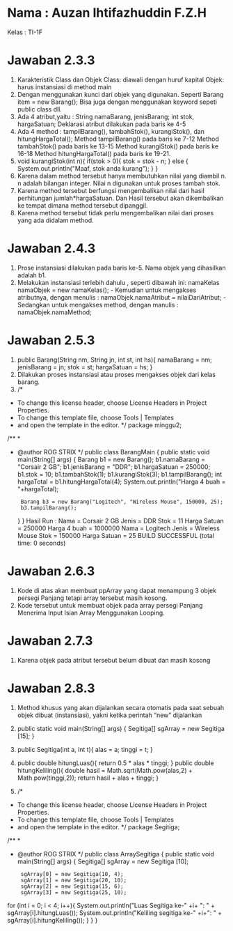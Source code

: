 # Nama : Auzan Ihtifazhuddin F.Z.H
Kelas : TI-1F

# Jawaban 2.3.3

1. Karakteristik Class dan Objek
Class: diawali dengan huruf kapital
Objek: harus instansiasi di method main
2. Dengan menggunakan kunci dari objek yang digunakan. Seperti Barang item = new Barang(); Bisa juga dengan menggunakan keyword sepeti public class dll. 
3.  Ada 4 atribut,yaitu : String namaBarang, jenisBarang; int stok, hargaSatuan; 
Deklarasi atribut dilakukan pada baris ke 4-5 
4. Ada 4 method : tampilBarang(), tambahStok(), kurangiStok(), dan hitungHargaTotal(); 
Method tampilBarang() pada baris ke 7-12 Method tambahStok() pada baris ke 13-15 Method kurangiStok() pada baris ke 16-18 Method hitungHargaTotal() pada baris ke 19-21.
5. void kurangiStok(int n){ if(stok > 0){ stok = stok - n; } else { System.out.println("Maaf, stok anda kurang"); } } 
6. Karena dalam method tersebut hanya membutuhkan nilai yang diambil n. n adalah bilangan integer. Nilai n digunakan untuk proses tambah stok. 
7.  Karena method tersebut berfungsi mengembalikan nilai dari hasil perhitungan jumlah*hargaSatuan. Dan Hasil tersebut akan dikembalikan ke tempat dimana method tersebut dipanggil. 
8. Karena method tersebut tidak perlu mengembalikan nilai dari proses yang ada didalam method. 

# Jawaban 2.4.3

1. Prose instansiasi dilakukan pada baris ke-5. Nama objek yang dihasilkan adalah b1. 
2. Melakukan instansiasi terlebih dahulu , seperti dibawah ini: namaKelas namaObjek = new namaKelas(); - Kemudian untuk mengakses atributnya, dengan menulis : namaObjek.namaAtribut = nilaiDariAtribut; - Sedangkan untuk mengakses method, dengan manulis : namaObjek.namaMethod; 

# Jawaban 2.5.3

1. public Barang(String nm, String jn, int st, int hs){
        namaBarang = nm;
        jenisBarang = jn;
        stok = st;
        hargaSatuan = hs;
    }
2. Dilakukan proses instansiasi atau proses mengakses objek dari kelas barang. 
3. /*
 * To change this license header, choose License Headers in Project Properties.
 * To change this template file, choose Tools | Templates
 * and open the template in the editor.
 */
package minggu2;

/**
 *
 * @author ROG STRIX
 */
public class BarangMain {
    public static void main(String[] args) {
        Barang b1 = new Barang();
        b1.namaBarang = "Corsair 2 GB";
        b1.jenisBarang = "DDR";
        b1.hargaSatuan = 250000;
        b1.stok = 10;
        b1.tambahStok(1);
        b1.kurangiStok(3);
        b1.tampilBarang();
        int hargaTotal = b1.hitungHargaTotal(4);
        System.out.println("Harga 4 buah = "+hargaTotal);
        
        Barang b3 = new Barang("Logitech", "Wireless Mouse", 150000, 25);
        b3.tampilBarang();
    }
}
Hasil Run :
Nama = Corsair 2 GB
Jenis = DDR
Stok = 11
Harga Satuan = 250000
Harga 4 buah = 1000000
Nama = Logitech
Jenis = Wireless Mouse
Stok = 150000
Harga Satuan = 25
BUILD SUCCESSFUL (total time: 0 seconds)

# Jawaban 2.6.3
1. Kode di atas akan membuat ppArray yang dapat menampung 3 objek persegi Panjang tetapi array tersebut masih kosong.
2. Kode tersebut untuk membuat objek pada array persegi Panjang Menerima Input Isian Array Menggunakan Looping.

# Jawaban 2.7.3

1. Karena objek pada atribut tersebut belum dibuat dan masih kosong 

# Jawaban 2.8.3 

1. Method khusus yang akan dijalankan secara otomatis pada saat sebuah objek dibuat (instansiasi), yakni ketika perintah “new” dijalankan 
2. public static void main(String[] args) {
    Segitiga[] sgArray = new Segitiga [15];
}

3. public Segitiga(int a, int t){
        alas = a;
        tinggi = t;
    }

4. public double hitungLuas(){
        return 0.5 * alas * tinggi;
    }
    public double hitungKeliling(){
        double hasil = Math.sqrt(Math.pow(alas,2) + Math.pow(tinggi,2));
        return hasil + alas + tinggi;
    }

5. /*
 * To change this license header, choose License Headers in Project Properties.
 * To change this template file, choose Tools | Templates
 * and open the template in the editor.
 */
package Segitiga;

/**
 *
 * @author ROG STRIX
 */
public class ArraySegitiga {
    public static void main(String[] args) {
    Segitiga[] sgArray = new Segitiga [10];
    
        sgArray[0] = new Segitiga(10, 4);
        sgArray[1] = new Segitiga(20, 10);
        sgArray[2] = new Segitiga(15, 6);
        sgArray[3] = new Segitiga(25, 10);
        
for (int i = 0; i < 4; i++){
    System.out.println("Luas Segitiga ke-" +i+ ": " + sgArray[i].hitungLuas());
    System.out.println("Keliling segitiga ke-" +i+": " + sgArray[i].hitungKeliling());
}
    }
}
 